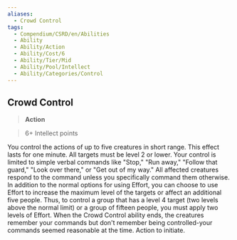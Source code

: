 ```yaml
---
aliases:
  - Crowd Control
tags:
  - Compendium/CSRD/en/Abilities
  - Ability
  - Ability/Action
  - Ability/Cost/6
  - Ability/Tier/Mid
  - Ability/Pool/Intellect
  - Ability/Categories/Control
---
```

    
      
## Crowd Control      
>**Action**      
>6+ Intellect points    
      
You control the actions of up to five creatures in short range. This effect lasts for one minute. All targets must be level 2 or lower. Your control is limited to simple verbal commands like "Stop," "Run away," "Follow that guard," "Look over there," or "Get out of my way." All affected creatures respond to the command unless you specifically command them otherwise. In addition to the normal options for using Effort, you can choose to use Effort to increase the maximum level of the targets or affect an additional five people. Thus, to control a group that has a level 4 target (two levels above the normal limit) or a group of fifteen people, you must apply two levels of Effort. When the Crowd Control ability ends, the creatures remember your commands but don't remember being controlled-your commands seemed reasonable at the time. Action to initiate.